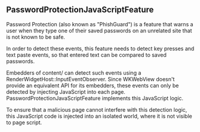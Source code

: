 ## PasswordProtectionJavaScriptFeature

Password Protection (also known as "PhishGuard") is a feature that warns a user
when they type one of their saved passwords on an unrelated site that is not
known to be safe.

In order to detect these events, this feature needs to detect key presses and
text paste events, so that entered text can be compared to saved passwords.

Embedders of content/ can detect such events using a
RenderWidgetHost::InputEventObserver. Since WKWebView doesn't provide an
equivalent API for its embedders, these events can only be detected by
injecting JavaScript into each page. PasswordProtectionJavaScriptFeature
implements this JavaScript logic.

To ensure that a malicious page cannot interfere with this detection logic,
this JavaScript code is injected into an isolated world, where it is not
visible to page script.
